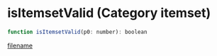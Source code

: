 # isItemsetValid (Category itemset)

```js
function isItemsetValid(p0: number): boolean
```

[filename](isItemsetValid_m.md ':include')